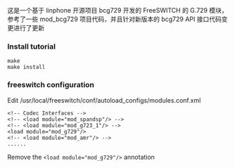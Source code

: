 
这是一个基于 linphone 开源项目 bcg729 开发的 FreeSWITCH 的 G.729 模块，参考了一些 mod_bcg729 项目代码，并且针对新版本的 bcg729 API 接口代码变更进行了更新

### Install tutorial

    make
    make install

### freeswitch configuration

Edit /usr/local/freeswitch/conf/autoload_configs/modules.conf.xml

    <!-- Codec Interfaces -->
    <!-- <load module="mod_spandsp"/> -->
    <!-- <load module="mod_g723_1"/> -->
    <load module="mod_g729"/>
    <!-- <load module="mod_amr"/> -->
    ......

Remove the `<load module="mod_g729"/>` annotation
